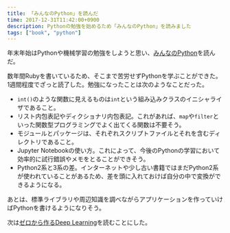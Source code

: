 ```yaml
---
title: 「みんなのPython」を読んだ
time: 2017-12-31T11:42:00+0900
description: Pythonの勉強を始めるため「みんなのPython」を読みました
tags: ["book", "python"]
---
```


年末年始はPythonや機械学習の勉強をしようと思い、[みんなのPython](http://amzn.to/2CpqmH1)を読んだ。

数年間Rubyを書いているため、そこまで苦労せずPythonを学ぶことができた。1週間程度でざっと読了した。勉強になったことは次のようなことだった。

* `int()`のような関数に見えるものは`int`という組み込みクラスのイニシャライザであること。
* リスト内包表記やディクショナリ内包表記。これがあれば、`map`や`filter`といった関数型プログラミングでよく出てくる関数は不要そう。
* モジュールとパッケージは、それぞれスクリプトファイルとそれを含むディレクトリであること。
* Jupyter Notebookの使い方。これによって、今後のPythonの学習において効率的に試行錯誤やメモをとることができそう。
* Python2系と3系の差。インターネットや少し古い書籍ではまだPython2系が使われていることがあるため、差を頭に入れておけば自分の中で変換ができるようになる。

あとは、標準ライブラリや周辺知識を調べながらアプリケーションを作っていけばPythonを書けるようになりそう。

次は[ゼロから作るDeep Learning](http://amzn.to/2CkUR0N)を読むことにした。
